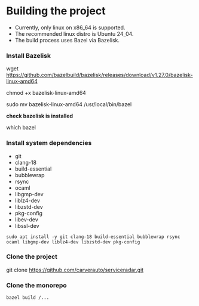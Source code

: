 # Building the project

* Currently, only linux on x86_64 is supported.
* The recommended linux distro is Ubuntu 24_04.
* The build process uses Bazel via Bazelisk.

### Install Bazelisk

wget https://github.com/bazelbuild/bazelisk/releases/download/v1.27.0/bazelisk-linux-amd64

chmod +x bazelisk-linux-amd64

sudo mv bazelisk-linux-amd64 /usr/local/bin/bazel

**check bazelisk is installed**

which bazel

### Install system dependencies

* git
* clang-18
* build-essential
* bubblewrap
* rsync
* ocaml 
* libgmp-dev 
* liblz4-dev 
* libzstd-dev 
* pkg-config
* libev-dev 
* libssl-dev

`
sudo apt install -y git clang-18 build-essential bubblewrap rsync ocaml libgmp-dev liblz4-dev libzstd-dev pkg-config
`

### Clone the project

git clone https://github.com/carverauto/serviceradar.git


### Clone the monorepo 

`
bazel build /... 
`
